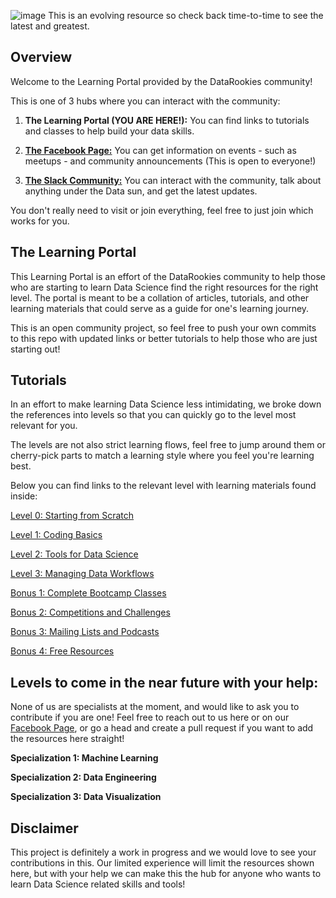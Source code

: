 ![image](cover.png)
This is an evolving resource so check back time-to-time to see the latest and greatest.

## Overview

Welcome to the Learning Portal provided by the DataRookies community!  

This is one of 3 hubs where you can interact with the community:
1. **The Learning Portal (YOU ARE HERE!):** You can find links to tutorials and classes to help build your data skills.

2. [**The Facebook Page:**](fb.me/datarookies) You can get information on events - such as meetups - and community announcements (This is open to everyone!)

3. [**The Slack Community:**](https://join.slack.com/t/datarookies/shared_invite/enQtNTE0NzE5NjY0Mjc0LWMwMTA4ODAxMjU2ZmI0NjdjNmExYTdjZGJlMTQ2NDcxZDhjNzk0MThjNDUzY2VhODk3MmM4NTIyMmRmOGYwZjI) You can interact with the community, talk about anything under the Data sun, and get the latest updates.

You don't really need to visit or join everything, feel free to just join which works for you.

## The Learning Portal

This Learning Portal is an effort of the DataRookies community to help those who are starting to learn Data Science find the right resources for the right level. The portal is meant to be a collation of articles, tutorials, and other learning materials that could serve as a guide for one's learning journey.

This is an open community project, so feel free to push your own commits to this repo with updated links or better tutorials to help those who are just starting out!

## Tutorials

In an effort to make learning Data Science less intimidating, we broke down the references into levels so that you can quickly go to the level most relevant for you.

The levels are not also strict learning flows, feel free to jump around them or cherry-pick parts to match a learning style where you feel you're learning best.

Below you can find links to the relevant level with learning materials found inside:

[Level 0: Starting from Scratch](https://github.com/DataRookies/DataRookiesLearningPortal/blob/master/learning_references/Level%200:%20Starting%20from%20Scratch%20.md)

[Level 1: Coding Basics](https://github.com/DataRookies/DataRookiesLearningPortal/blob/master/learning_references/Level%201:%20Coding%20Basics.md)

[Level 2: Tools for Data Science](https://github.com/DataRookies/DataRookiesLearningPortal/blob/master/learning_references/Level%202:%20Tools%20for%20Data%20Science.md)

[Level 3: Managing Data Workflows](https://github.com/DataRookies/DataRookiesLearningPortal/blob/master/learning_references/Level%203:%20Managing%20Data%20Workflows.md)

[Bonus 1: Complete Bootcamp Classes](https://github.com/DataRookies/DataRookiesLearningPortal/blob/master/learning_references/Bonus%201:%20Complete%20Bootcamp%20Classes.md)

[Bonus 2: Competitions and Challenges](https://github.com/DataRookies/DataRookiesLearningPortal/blob/master/learning_references/Bonus%202:%20Competitions%20and%20Challenges.md)

[Bonus 3: Mailing Lists and Podcasts](https://github.com/DataRookies/DataRookiesLearningPortal/blob/master/learning_references/Bonus%203:%20Mailing%20Lists%20and%20Podcasts.md)

[Bonus 4: Free Resources](https://github.com/DataRookies/DataRookiesLearningPortal/blob/master/learning_references/Bonus%204:%20Free%20Resources.md)

## Levels to come in the near future with your help:

None of us are specialists at the moment, and would like to ask you to contribute if you are one! Feel free to reach out to us here or on our [Facebook Page](fb.me/datarookies), or go a head and create a pull request if you want to add the resources here straight!

**Specialization 1: Machine Learning**

**Specialization 2: Data Engineering**

**Specialization 3: Data Visualization**

## Disclaimer

This project is definitely a work in progress and we would love to see your contributions in this. Our limited experience will limit the resources shown here, but with your help we can make this the hub for anyone who wants to learn Data Science related skills and tools!
